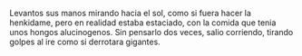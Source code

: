 Levantos sus manos mirando hacia el sol, como si fuera hacer la henkidame, pero en realidad estaba estaciado, con la comida que tenia unos hongos alucinogenos. Sin pensarlo dos veces, salio corriendo, tirando golpes al ire como si derrotara gigantes.